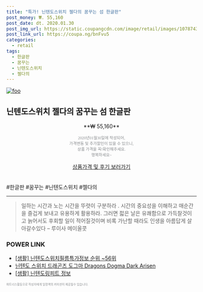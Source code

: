 ```yaml
--- 
title: "특가! 닌텐도스위치 젤다의 꿈꾸는 섬 한글판" 
post_money: ₩. 55,160 
post_date: dt. 2020.01.30 
post_img_url: https://static.coupangcdn.com/image/retail/images/1078743762981-9f7108cb-821e-45bb-81f6-b1a8cc1506d1.jpg 
post_link_url: https://coupa.ng/bnFvu5 
categories: 
  - retail 
tags: 
  - 한글판 
  - 꿈꾸는 
  - 닌텐도스위치 
  - 젤다의 
--- 
```

[![foo](https://static.coupangcdn.com/image/retail/images/1078743762981-9f7108cb-821e-45bb-81f6-b1a8cc1506d1.jpg)](https://coupa.ng/bnFvu5) 

## 닌텐도스위치 젤다의 꿈꾸는 섬 한글판 
<p style="text-align: center;">**₩ 55,160**</p> 
<p style="text-align: center;"><span style="color: #898c8f; font-family: Georgia,Times,serif; font-size: 0.75em;">2020년01월30일에 작성되어, <br>가격변동 및 추가할인이 있을 수 있으니,<br> 상품 가격을 꼭!확인해주세요.<br>행복하세요~</span> 
</p>	 
<div markdown="0" style="text-align: center;"><a href="https://coupa.ng/bnFvu5" class="btn btn--success">상품가격 및 후기 보러가기</a></div> 
<br><br> 
  #한글판 #꿈꾸는 #닌텐도스위치 #젤다의 
<hr> 

> 일하는 시간과 노는 시간을 뚜렷이 구분하라 . 시간의 중요성을 이해하고 매순간을 즐겁게 보내고 유용하게 활용하라. 그러면 젋은 날은 유쾌함으로 가득찰것이고 늙어서도 후회할 일이 적어질것이며 비록 가난할 때라도 인생을 아름답게 살아갈수있다  – 루이사 메이올콧 


### POWER LINK

* <a href="https://blog.naver.com/fasyy4321/221774719696" target="_blank"> [생활] 닌텐도스위치필름특가정보 순위 ~56위</a>
* <a href="https://blog.naver.com/an0733/221785129394" target="_blank">닌텐도 스위치 드래곤즈 도그마 Dragons Dogma Dark Arisen</a>
* <a href="https://blog.naver.com/santokki14/221774863301" target="_blank"> [생활] 닌텐도링피트 정보 </a>

<span style="color: #898c8f; font-family: Georgia,Times,serif; font-size: 0.55em;">파트너스활동으로 작성자에게 일정액의 커미션이 제공될수 있습니다.</span> 
